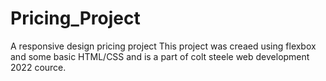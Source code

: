 # Pricing_Project
A responsive design pricing project
This project was creaed using flexbox and some basic HTML/CSS and is a part of colt steele web development 2022 cource.

